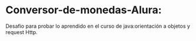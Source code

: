 # Conversor-de-monedas-Alura:
Desafio para probar lo aprendido en el curso de java:orientación a objetos y request Http.
